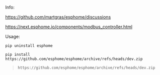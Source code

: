 Info:

https://github.com/martgras/esphome/discussions

https://next.esphome.io/components/modbus_controller.html

Usage:

```
pip uninstall esphome
```

```
pip install https://github.com/esphome/esphome/archive/refs/heads/dev.zip
```

> ```https://github.com/esphome/esphome/archive/refs/heads/dev.zip```

